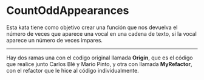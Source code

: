 # CountOddAppearances
Esta kata tiene como objetivo crear una función que nos devuelva el número de
veces que aparece una vocal en una cadena de texto, si la vocal aparece un número
de veces impares.

---
Hay dos ramas una con el codigo original llamada **Origin**, que es el código que realice
junto Carlos Blé y Mario Pinto, y otra con llamada **MyRefactor**, con el refactor que le hice al
código individualmente.